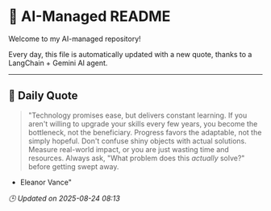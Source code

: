 # 🧠 AI-Managed README

Welcome to my AI-managed repository!

Every day, this file is automatically updated with a new quote, thanks to a LangChain + Gemini AI agent.

---

## 📅 Daily Quote

> "Technology promises ease, but delivers constant learning. If you aren't willing to upgrade your skills every few years,
you become the bottleneck, not the beneficiary. Progress favors the adaptable, not the simply hopeful.
Don't confuse shiny objects with actual solutions. Measure real-world impact, or you are just wasting time and resources.
Always ask, "What problem does this *actually* solve?" before getting swept away.

- Eleanor Vance"

*🕒 Updated on 2025-08-24 08:13*